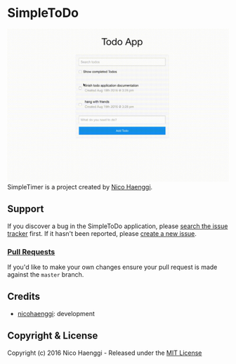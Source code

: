 # SimpleToDo
![SimpleToDo](https://github.com/nicohaenggi/SimpleToDo/blob/master/doc/todo.gif)
SimpleTimer is a project created by [Nico Haenggi](https://github.com/nicohaenggi/).

## Support
If you discover a bug in the SimpleToDo application, please [search the issue tracker](https://github.com/nicohaenggi/SimpleToDo/issues?q=is%3Aissue+sort%3Aupdated-desc) first. If it hasn't been reported, please [create a new issue](https://github.com/nicohaenggi/SimpleToDo/issues/new).

### [Pull Requests](https://github.com/nicohaenggi/SimpleToDo/pulls)
If you'd like to make your own changes ensure your pull request is made against the  `master` branch.

## Credits
- [nicohaenggi](https://github.com/nicohaenggi): development

## Copyright & License

Copyright (c) 2016 Nico Haenggi - Released under the [MIT License](https://github.com/nicohaenggi/SimpleToDo/blob/master/LICENSE)
